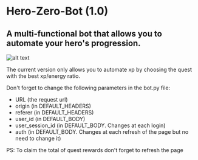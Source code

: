 # Hero-Zero-Bot (1.0)
## A multi-functional bot that allows you to automate your hero's progression.

![alt text](https://ragezone.com/wp-content/uploads/2017/01/maxresdefault-2.jpg)

The current version only allows you to automate xp by choosing the quest with the best xp/energy ratio.

Don't forget to change the following parameters in the bot.py file:
- URL (the request url)
- origin (in DEFAULT_HEADERS)
- referer (in DEFAULT_HEADERS)
- user_id (in DEFAULT_BODY)
- user_session_id (in DEFAULT_BODY. Changes at each login)
- auth (in DEFAULT_BODY. Changes at each refresh of the page but no need to change it)

PS: To claim the total of quest rewards don't forget to refresh the page
